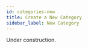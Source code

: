 ```yaml
---
id: categories-new
title: Create a New Category
sidebar_label: New Category
---
```


Under construction.
